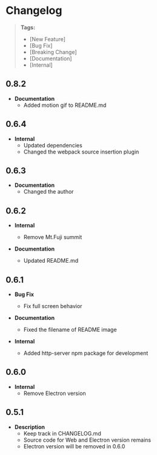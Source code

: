 # Changelog

> **Tags:**
>
> - [New Feature]
> - [Bug Fix]
> - [Breaking Change]
> - [Documentation]
> - [Internal]

## 0.8.2
- **Documentation**
  - Added motion gif to README.md

## 0.6.4
- **Internal**
  - Updated dependencies
  - Changed the webpack source insertion plugin

## 0.6.3
- **Documentation**
  - Changed the author


## 0.6.2
- **Internal**
  - Remove Mt.Fuji summit

- **Documentation**
  - Updated README.md

## 0.6.1
- **Bug Fix**
  - Fix full screen behavior

- **Documentation**
  - Fixed the filename of README image

- **Internal**
  - Added http-server npm package for development

## 0.6.0
- **Internal**
  - Remove Electron version
  
## 0.5.1

- **Description**
  - Keep track in CHANGELOG.md
  - Source code for Web and Electron version remains
  - Electron version will be removed in 0.6.0
